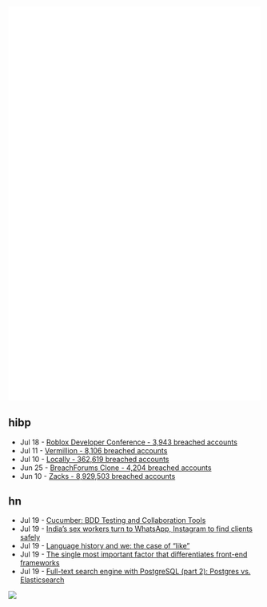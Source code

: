 ![Metrics](https://raw.githubusercontent.com/phixion/phixion/master/metrics.svg)

## hibp

<!--
for https://github.com/phixion/phixion/blob/main/.github/workflows/feeds.yml
-->
<!--START_SECTION:haveibeenpwnd-->
- Jul 18 - [Roblox Developer Conference - 3,943 breached accounts](https://haveibeenpwned.com/PwnedWebsites#RobloxDeveloperConference)
- Jul 11 - [Vermillion - 8,106 breached accounts](https://haveibeenpwned.com/PwnedWebsites#Vermillion)
- Jul 10 - [Locally - 362,619 breached accounts](https://haveibeenpwned.com/PwnedWebsites#Locally)
- Jun 25 - [BreachForums Clone - 4,204 breached accounts](https://haveibeenpwned.com/PwnedWebsites#BreachForumsClone)
- Jun 10 - [Zacks - 8,929,503 breached accounts](https://haveibeenpwned.com/PwnedWebsites#Zacks)
<!--END_SECTION:haveibeenpwnd-->

## hn

<!--
for https://github.com/phixion/phixion/blob/main/.github/workflows/feeds.yml
-->
<!--START_SECTION:hn-->
- Jul 19 - [Cucumber: BDD Testing and Collaboration Tools](https://cucumber.io)
- Jul 19 - [India’s sex workers turn to WhatsApp, Instagram to find clients safely](https://restofworld.org/2023/india-sex-workers-online-safety/)
- Jul 19 - [Language history and we: the case of “like”](https://blog.oup.com/2023/07/language-history-and-we-the-case-of-like/)
- Jul 19 - [The single most impor­tant factor that dif­fer­enti­ates front-end frame­works](https://themer.dev/blog/the-single-most-important-factor-that-differentiates-front-end-frameworks)
- Jul 19 - [Full-text search engine with PostgreSQL (part 2): Postgres vs. Elasticsearch](https://xata.io/blog/postgres-full-text-search-postgres-vs-elasticsearch)
<!--END_SECTION:hn-->

<!--
for https://yhype.me
-->
![](https://hit.yhype.me/github/profile?user_id=13013670)
